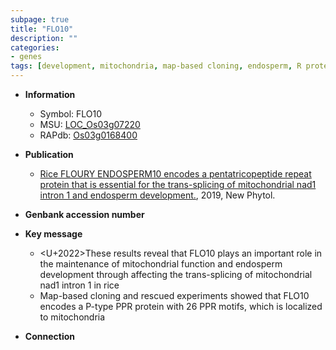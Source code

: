 ```yaml
---
subpage: true
title: "FLO10"
description: ""
categories:
- genes
tags: [development, mitochondria, map-based cloning, endosperm, R protein, endosperm development]
---
```


* **Information**  
    + Symbol: FLO10  
    + MSU: [LOC_Os03g07220](http://rice.plantbiology.msu.edu/cgi-bin/ORF_infopage.cgi?orf=LOC_Os03g07220)  
    + RAPdb: [Os03g0168400](http://rapdb.dna.affrc.go.jp/viewer/gbrowse_details/irgsp1?name=Os03g0168400)  

* **Publication**  
    + [Rice FLOURY ENDOSPERM10 encodes a pentatricopeptide repeat protein that is essential for the trans-splicing of mitochondrial nad1 intron 1 and endosperm development.](http://www.ncbi.nlm.nih.gov/pubmed?term=Rice+FLOURY+ENDOSPERM10+encodes+a+pentatricopeptide+repeat+protein+that+is+essential+for+the+trans-splicing+of+mitochondrial+nad1+intron+1+and+endosperm+development.%5BTitle%5D), 2019, New Phytol.

* **Genbank accession number**  

* **Key message**  
    + <U+2022>These results reveal that FLO10 plays an important role in the maintenance of mitochondrial function and endosperm development through affecting the trans-splicing of mitochondrial nad1 intron 1 in rice
    + Map-based cloning and rescued experiments showed that FLO10 encodes a P-type PPR protein with 26 PPR motifs, which is localized to mitochondria

* **Connection**  



